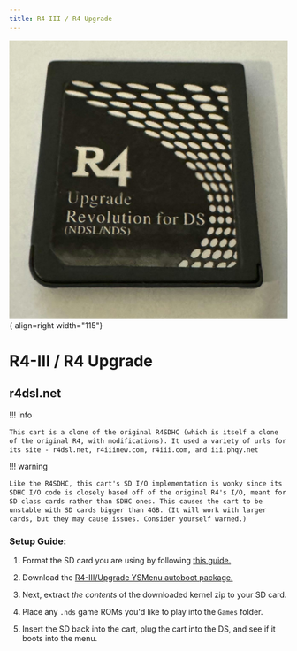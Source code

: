 ```yaml
---
title: R4-III / R4 Upgrade
---
```


![R4 Upgrade](../images/r4upgrade.jpg){ align=right width="115"}
# R4-III / R4 Upgrade
## r4dsl.net

!!! info

    This cart is a clone of the original R4SDHC (which is itself a clone of the original R4, with modifications). It used a variety of urls for its site - r4dsl.net, r4iiinew.com, r4iii.com, and iii.phqy.net

!!! warning

    Like the R4SDHC, this cart's SD I/O implementation is wonky since its SDHC I/O code is closely based off of the original R4's I/O, meant for SD class cards rather than SDHC ones. This causes the cart to be unstable with SD cards bigger than 4GB. (It will work with larger cards, but they may cause issues. Consider yourself warned.)

### Setup Guide:

1. Format the SD card you are using by following [this guide.](https://wiki.hacks.guide/wiki/Formatting_an_SD_card)

1. Download the [R4-III/Upgrade YSMenu autoboot package.](https://github.com/Sanrax/YSMenu-Custom-Packages/releases/download/v7.06/R4-III_YSMenu_7.06.zip
)

1. Next, extract *the contents* of the downloaded kernel zip to your SD card.

1. Place any `.nds` game ROMs you'd like to play into the `Games` folder.

1. Insert the SD back into the cart, plug the cart into the DS, and see if it boots into the menu.